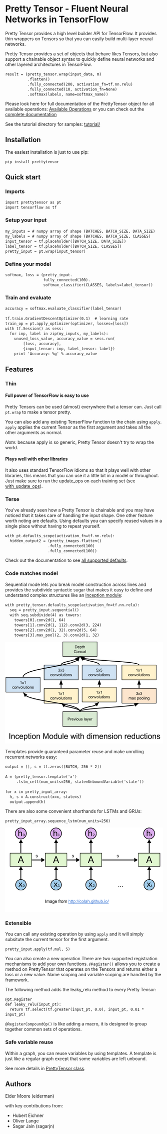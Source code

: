 # Pretty Tensor - Fluent Neural Networks in TensorFlow

Pretty Tensor provides a high level builder API for TensorFlow. It provides
thin wrappers on Tensors so that you can easily build multi-layer neural
networks.

Pretty Tensor provides a set of objects that behave likes Tensors, but also
support a chainable object syntax to quickly define neural networks
and other layered architectures in TensorFlow.

    result = (pretty_tensor.wrap(input_data, m)
              .flatten()
              .fully_connected(200, activation_fn=tf.nn.relu)
              .fully_connected(10, activation_fn=None)
              .softmax(labels, name=softmax_name))

Please look here for full documentation of the PrettyTensor object for all
available operations:
[Available Operations](docs/PrettyTensor.md) or you can check out the [complete
documentation](docs/pretty_tensor_top_level.md)

See the tutorial directory for samples:
[tutorial/](prettytensor/tutorial/)

## Installation

The easiest installation is just to use pip:

    pip install prettytensor


## Quick start

### Imports
    import prettytensor as pt
    import tensorflow as tf

### Setup your input
    my_inputs = # numpy array of shape (BATCHES, BATCH_SIZE, DATA_SIZE)
    my_labels = # numpy array of shape (BATCHES, BATCH_SIZE, CLASSES)
    input_tensor = tf.placeholder([BATCH_SIZE, DATA_SIZE])
    label_tensor = tf.placeholder([BATCH_SIZE, CLASSES])
    pretty_input = pt.wrap(input_tensor)

### Define your model
    softmax, loss = (pretty_input.
                     fully_connected(100).
                     softmax_classifier(CLASSES, labels=label_tensor))

### Train and evaluate
    accuracy = softmax.evaluate_classifier(label_tensor)

    tf.train.GradientDescentOptimizer(0.1)  # learning rate
    train_op = pt.apply_optimizer(optimizer, losses=[loss])
    with tf.Session() as sess:
      for inp, label in zip(my_inputs, my_labels):
        unused_loss_value, accuracy_value = sess.run(
            [loss, accuracy],
            {input_tensor: inp, label_tensor: label})
        print 'Accuracy: %g' % accuracy_value

## Features

### Thin

#### Full power of TensorFlow is easy to use

Pretty Tensors can be used (almost) everywhere that a tensor can.  Just call
`pt.wrap` to make a tensor pretty.

You can also add any existing TensorFlow function to the chain using `apply`.
`apply` applies the current Tensor as the first argument and takes all the other
arguments as normal.

*Note:* because apply is so generic, Pretty Tensor doesn't try to wrap the
world.

#### Plays well with other libraries

It also uses standard TensorFlow idioms so that it plays well with other
libraries, this means that you can use it a little bit in a model or throughout.
Just make sure to run the update_ops on each training set
(see [with_update_ops](docs/pretty_tensor_top_level.md#with_update_ops)).

### Terse

You've already seen how a Pretty Tensor is chainable and you may have noticed
that it takes care of handling the input shape.  One other feature worth noting
are defaults.  Using defaults you can specify reused values in a single place
without having to repeat yourself.

    with pt.defaults_scope(activation_fn=tf.nn.relu):
      hidden_output2 = (pretty_images.flatten()
                       .fully_connected(100)
                       .fully_connected(100))

Check out the documentation to see
[all supported defaults](docs/pretty_tensor_top_level.md#defaults_scope).

### Code matches model

Sequential mode lets you break model construction across lines and provides
the subdivide syntactic sugar that makes it easy to define and understand
complex structures like an [inception module](http://arxiv.org/abs/1409.4842):


    with pretty_tensor.defaults_scope(activation_fn=tf.nn.relu):
      seq = pretty_input.sequential()
      with seq.subdivide(4) as towers:
        towers[0].conv2d(1, 64)
        towers[1].conv2d(1, 112).conv2d(3, 224)
        towers[2].conv2d(1, 32).conv2d(5, 64)
        towers[3].max_pool(2, 3).conv2d(1, 32)

![Inception module showing branch and rejoin](inception_module.png)

Templates provide guaranteed parameter reuse and make unrolling recurrent
networks easy:

    output = [], s = tf.zeros([BATCH, 256 * 2])

    A = (pretty_tensor.template('x')
         .lstm_cell(num_units=256, state=UnboundVariable('state'))

    for x in pretty_input_array:
      h, s = A.construct(x=x, state=s)
      output.append(h)

There are also some convenient shorthands for LSTMs and GRUs:

    pretty_input_array.sequence_lstm(num_units=256)

![Unrolled RNN](unrolled_lstm.png)

### Extensible

You can call any existing operation by using `apply` and it will simply
subsitute the current tensor for the first argument.

    pretty_input.apply(tf.mul, 5)

You can also create a new operation  There are two supported registration
mechanisms to add your own functions. `@Register()` allows you to create a
method on PrettyTensor that operates on the Tensors and returns either a loss or
a new value. Name scoping and variable scoping are handled by the framework.

The following method adds the leaky_relu method to every Pretty Tensor:

    @pt.Register
    def leaky_relu(input_pt):
      return tf.select(tf.greater(input_pt, 0.0), input_pt, 0.01 * input_pt)


`@RegisterCompoundOp()` is like adding a macro, it is designed to group together
common sets of operations.

### Safe variable reuse

Within a graph, you can reuse variables by using templates.  A template is
just like a regular graph except that some variables are left unbound.

See more details in [PrettyTensor class](docs/PrettyTensor.md).

## Authors

Eider Moore (eiderman)

with key contributions from:

* Hubert Eichner
* Oliver Lange
* Sagar Jain (sagarjn)

